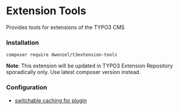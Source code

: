 # Extension Tools
Provides tools for extensions of the TYPO3 CMS


### Installation
```
composer require dwenzel/t3extension-tools
```
**Note**: This extension will be updated in TYPO3 Extension Repository sporadically only.
Use latest composer version instead.

### Configuration

* [switchable caching for plugin]()


